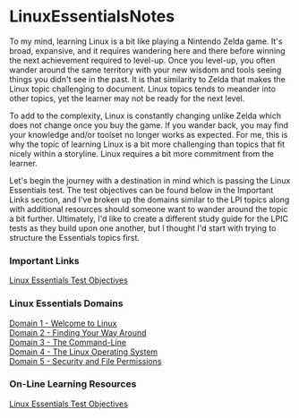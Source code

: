 # LinuxEssentialsNotes
To my mind, learning Linux is a bit like playing a Nintendo Zelda game.  It's broad, expansive, and it requires wandering here and there before winning the next achievement required to level-up.  Once you level-up, you often wander around the same territory with your new wisdom and tools seeing things you didn't see in the past.  It is that similarity to Zelda that makes the  Linux topic challenging to document.  Linux topics tends to meander into other topics, yet the learner may not be ready for the next level.   

To add to the complexity, Linux is constantly changing unlike Zelda which does not change once you buy the game.  If you wander back, you may find your knowledge and/or toolset no longer works as expected.  For me, this is why the topic of learning Linux is a bit more challenging than topics that fit nicely within a storyline.  Linux requires a bit more commitment from the learner.  

Let's begin the journey with a destination in mind which is passing the Linux Essentials test.  The test objectives can be found below in the Important Links section, and I've broken up the domains similar to the LPI topics along with additional resources should someone want to wander around the topic a bit further.  Ultimately, I'd like to create a different study guide for the LPIC tests as they build upon one another, but I thought I'd start with trying to structure the Essentials topics first.  

### Important Links 
[Linux Essentials Test Objectives ](https://www.lpi.org/our-certifications/exam-010-objectives)

### Linux Essentials Domains
[Domain 1 - Welcome to Linux](Domain01/01_Overview.md) </br>
[Domain 2 - Finding Your Way Around](../Domain02/01_Overview.md) </br>
[Domain 3 - The Command-Line](../Domain03/01_Overview.md) </br>
[Domain 4 - The Linux Operating System](../Domain04/01_Overview.md) </br>
[Domain 5 - Security and File Permissions](../Domain05/01_Overview.md) </br>


### On-Line Learning Resources
[Linux Essentials Test Objectives ](https://www.lpi.org/our-certifications/exam-010-objectives)



